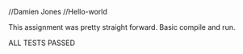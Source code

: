 //Damien Jones
//Hello-world


This assignment was pretty straight forward. Basic compile and run.


ALL TESTS PASSED


